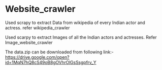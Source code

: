 # Website_crawler
Used scrapy to extract Data from wikipedia of every Indian actor and actress. refer wikipedia_crawler

Used scarpy to extract Images of all the Indian actors and actresses. Refer Image_website_crawler

The data.zip can be downloaded from following link:- 
https://drive.google.com/open?id=1MqN7hQ8cS49oB8gOVhrOlGsSsgpfrv_Y
